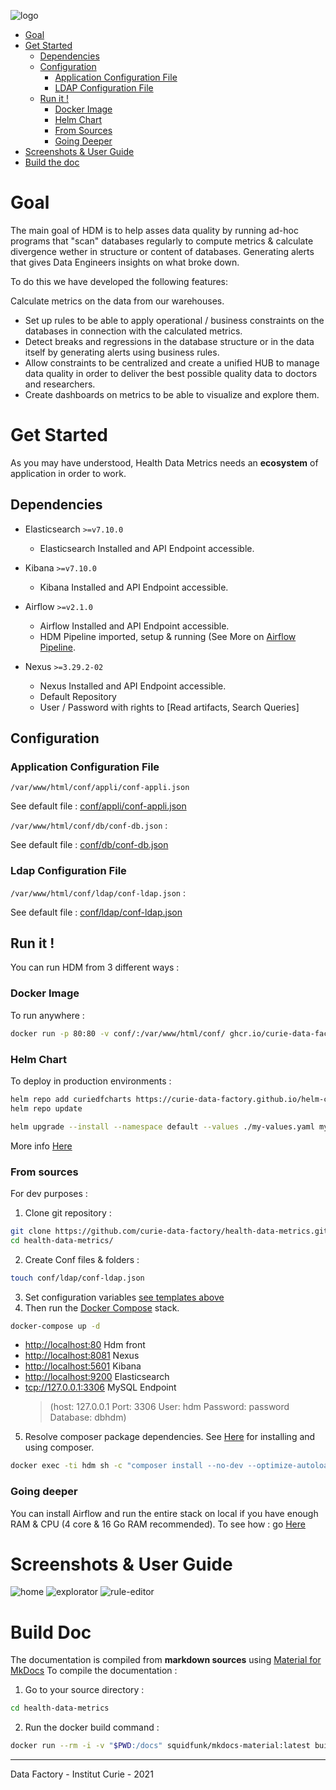 ![logo](img/logo-hdm.png)

* [Goal](#goal)
* [Get Started](#get-started)
	* [Dependencies](#dependencies)
	* [Configuration](#configuration)
		* [Application Configuration File](#application-configuration-file)
		* [LDAP Configuration File](#ldap-configuration-file)
	* [Run it !](#run-it-)
		* [Docker Image](#docker-image)
		* [Helm Chart](#helm-chart)
		* [From Sources](#from-sources)
		* [Going Deeper](#going-deeper)
* [Screenshots & User Guide](#screenshots--user-guide)
* [Build the doc](#build-doc)

# Goal

The main goal of HDM is to help asses data quality by running ad-hoc programs that "scan" databases regularly to compute metrics & calculate divergence wether in structure or content of databases. Generating alerts that gives Data Engineers insights on what broke down.

To do this we have developed the following features:

Calculate metrics on the data from our warehouses.

* Set up rules to be able to apply operational / business constraints on the databases in connection with the calculated metrics.
* Detect breaks and regressions in the database structure or in the data itself by generating alerts using business rules.
* Allow constraints to be centralized and create a unified HUB to manage data quality in order to deliver the best possible quality data to doctors and researchers.
* Create dashboards on metrics to be able to visualize and explore them.

# Get Started

As you may have understood, Health Data Metrics needs an **ecosystem** of application in order to work.

## Dependencies

- Elasticsearch `>=v7.10.0`
  - Elasticsearch Installed and API Endpoint accessible.

- Kibana `>=v7.10.0`
  - Kibana Installed and API Endpoint accessible.

- Airflow `>=v2.1.0`
  - Airflow Installed and API Endpoint accessible.
  - HDM Pipeline imported, setup & running (See More on [Airflow Pipeline](#Airflow-Pipeline).

- Nexus `>=3.29.2-02`
	- Nexus Installed and API Endpoint accessible.
	- Default Repository
	- User / Password with rights to [Read artifacts, Search Queries]

## Configuration

### Application Configuration File

`/var/www/html/conf/appli/conf-appli.json`

See default file : [conf/appli/conf-appli.json](conf/appli/conf-appli.json)

`/var/www/html/conf/db/conf-db.json` :

See default file : [conf/db/conf-db.json](conf/db/conf-db.json)

### Ldap Configuration File

`/var/www/html/conf/ldap/conf-ldap.json` :

See default file : [conf/ldap/conf-ldap.json](conf/ldap/conf-ldap.json)

## Run it !

You can run HDM from 3 different ways :

### Docker Image

To run anywhere :

```bash
docker run -p 80:80 -v conf/:/var/www/html/conf/ ghcr.io/curie-data-factory/hdm:latest
```

### Helm Chart

To deploy in production environments :

```bash
helm repo add curiedfcharts https://curie-data-factory.github.io/helm-charts
helm repo update

helm upgrade --install --namespace default --values ./my-values.yaml my-release curiedfcharts/hdm
```

More info [Here](https://artifacthub.io/packages/helm/curie-df-helm-charts/hdm)

### From sources

For dev purposes :

1. Clone git repository :
```bash
git clone https://github.com/curie-data-factory/health-data-metrics.git
cd health-data-metrics/
```
2. Create Conf files & folders :
```bash
touch conf/ldap/conf-ldap.json
```
3. Set configuration variables [see templates above](#configuration)
4. Then run the [Docker Compose](https://docs.docker.com/compose/) stack.

```bash
docker-compose up -d
```

* [http://localhost:80](http://localhost:80) Hdm front
* [http://localhost:8081](http://localhost:8081) Nexus
* [http://localhost:5601](http://localhost:5601) Kibana
* [http://localhost:9200](http://localhost:9200) Elasticsearch
* [tcp://127.0.0.1:3306](tcp://127.0.0.1:3306) MySQL Endpoint
  > (host: 127.0.0.1 Port: 3306 User: hdm Password: password Database: dbhdm)

5. Resolve composer package dependencies. See [Here](https://getcomposer.org/doc/00-intro.md) for installing and using composer.

```bash
docker exec -ti hdm sh -c "composer install --no-dev --optimize-autoloader"
```

### Going deeper

You can install Airflow and run the entire stack on local if you have enough RAM & CPU (4 core & 16 Go RAM recommended).
To see how : go [Here](./docs/full-installation.md)

# Screenshots & User Guide

![home](docs/capture-hdm1.PNG)
![explorator](docs/capture-hdm2.PNG)
![rule-editor](docs/capture-hdm3.PNG)

# Build Doc

The documentation is compiled from **markdown sources** using [Material for MkDocs](https://squidfunk.github.io/mkdocs-material/)
To compile the documentation :

1. Go to your source directory :

```bash
cd health-data-metrics
```

2. Run the docker build command :

```bash
docker run --rm -i -v "$PWD:/docs" squidfunk/mkdocs-material:latest build
```

____
Data Factory - Institut Curie - 2021

